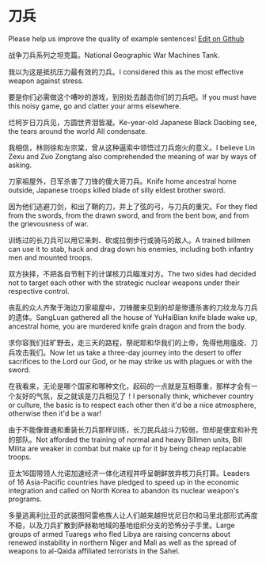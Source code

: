 # 刀兵

Please help us improve the quality of example sentences! [Edit on Github](https://github.com/jiyushe/jiyu-example-sentence-source/blob/main/chinese/daobing.md)

<p><span class="chinese">战争刀兵系列之坦克篇。</span><span class="english">National Geographic War Machines Tank.</span></p>

<p><span class="chinese">我以为这是抵抗压力最有效的刀兵。</span><span class="english">I considered this as the most effective weapon against stress.</span></p>

<p><span class="chinese">要是你们必需做这个嘈吵的游戏，到别处去敲击你们的刀兵吧。</span><span class="english">If you must have this noisy game, go and clatter your arms elsewhere.</span></p>

<p><span class="chinese">烂柯岁日刀兵见，方圆世界泪皆凝。</span><span class="english">Ke-year-old Japanese Black Daobing see, the tears around the world All condensate.</span></p>

<p><span class="chinese">我相信，林则徐和左宗棠，曾从这种逼索中领悟过刀兵炮火的意义。</span><span class="english">I believe Lin Zexu and Zuo Zongtang also comprehended the meaning of war by ways of asking.</span></p>

<p><span class="chinese">刀家祖屋外，日军杀害了刀锋的傻大哥刀兵。</span><span class="english">Knife home ancestral home outside, Japanese troops killed blade of silly eldest brother sword.</span></p>

<p><span class="chinese">因为他们逃避刀剑，和出了鞘的刀，并上了弦的弓，与刀兵的重灾。</span><span class="english">For they fled from the swords, from the drawn sword, and from the bent bow, and from the grievousness of war.</span></p>

<p><span class="chinese">训练过的长刀兵可以用它来刺、砍或拉倒步行或骑马的敌人。</span><span class="english">A trained billmen can use it to stab, hack and drag down his enemies, including both infantry men and mounted troops.</span></p>

<p><span class="chinese">双方抉择，不把各自节制下的计谋核刀兵瞄准对方。</span><span class="english">The two sides had decided not to target each other with the strategic nuclear weapons under their respective control.</span></p>

<p><span class="chinese">丧乱的众人齐聚于海边刀家祖屋中，刀锋醒来见到的却是惨遭杀害的刀纹龙与刀兵的遗体。</span><span class="english">SangLuan gathered all the house of YuHaiBian knife blade wake up, ancestral home, you are murdered knife grain dragon and from the body.</span></p>

<p><span class="chinese">求你容我们往旷野去，走三天的路程，祭祀耶和华我们的上帝，免得他用瘟疫、刀兵攻击我们。</span><span class="english">Now let us take a three-day journey into the desert to offer sacrifices to the Lord our God, or he may strike us with plagues or with the sword.</span></p>

<p><span class="chinese">在我看来，无论是哪个国家和哪种文化，起码的一点就是互相尊重，那样才会有一个友好的气氛，反之就该是刀兵相见了！</span><span class="english">I personally think, whichever country or culture, the basic is to respect each other then it'd be a nice atmosphere, otherwise then it'd be a war!</span></p>

<p><span class="chinese">由于不能像普通和重装长刀兵那样训练，长刀民兵战斗力较弱，但却是便宜和补充的部队。</span><span class="english">Not afforded the training of normal and heavy Billmen units, Bill Milita are weaker in combat but make up for it by being cheap replacable troops.</span></p>

<p><span class="chinese">亚太16国带领人允诺加速经济一体化进程并呼呈朝鲜放弃核刀兵打算。</span><span class="english">Leaders of 16 Asia-Pacific countries have pledged to speed up in the economic integration and called on North Korea to abandon its nuclear weapon's programs.</span></p>

<p><span class="chinese">多量逃离利比亚的武装图阿雷格族人让人们越来越担忧尼日尔和马里北部形式再度不稳，以及刀兵扩散到萨赫勒地域的基地组织分支的恐怖分子手里。</span><span class="english">Large groups of armed Tuaregs who fled Libya are raising concerns about renewed instability in northern Niger and Mali as well as the spread of weapons to al-Qaida affiliated terrorists in the Sahel.</span></p>


